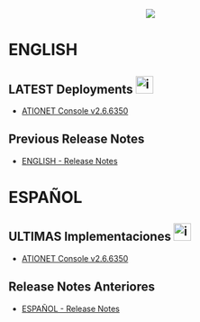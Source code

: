 <p align="center">
  <img src="https://github.com/Ationet/ationetdocs/raw/master/Content/Images/ATIOnetLogo_250x70.png" />
</p>

# ENGLISH

## LATEST Deployments <img width="31" alt="image" src="https://github.com/user-attachments/assets/56003bab-4447-4354-9eb5-868fc33180f7" />

- [ATIONET Console v2.6.6350](/ATIONET-Console/v2.6.6350_EN.md)
<!-- - [Companies Portal v1.104.5.0](/Company%20Portal/1.104.5.0%20ENG.md)
- [Local Agent v2.5.0256](/LocalAgent/v2.5.0256_EN.md) -->

  
## Previous Release Notes
- [ENGLISH - Release Notes](Release_Notes.md)

# ESPAÑOL

## ULTIMAS Implementaciones <img width="31" alt="image" src="https://github.com/user-attachments/assets/ac66f280-d06b-4685-9456-1219076a5731" />

- [ATIONET Console v2.6.6350](/ATIONET-Console/v2.6.6350_ES.md)
<!-- - [Portal de Compañias v1.104.5.0](/Company%20Portal/1.104.5.0%20ESP.md)
- [Local Agent v2.5.0256](/LocalAgent/v2.5.0256_ES.md) -->




## Release Notes Anteriores
- [ESPAÑOL - Release Notes](Release_Notes.md)
